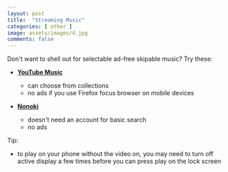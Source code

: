 ```yaml
---
layout: post
title:  "Streaming Music"
categories: [ other ]
image: assets/images/4.jpg
comments: false
---
```


Don't want to shell out for selectable ad-free skipable music?  Try these:

+ **[YouTube Music](https://music.youtube.com/)** 
    - can choose from collections
    - no ads if you use Firefox focus browser on mobile devices

+ **[Nonoki](https://nonoki.com/)** 
    - doesn't need an account for basic search
    - no ads

Tip:
- to play on your phone without the video on, you may need to turn off active display a few times before you can press play on the lock screen

